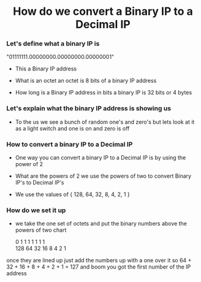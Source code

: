 <h1 align="center">
<br>How do we convert a Binary IP to a Decimal IP</br> 
</h1>

### Let's define what a binary IP is

"01111111.00000000.00000000.00000001"
- This a Binary  IP address
 
- What is an octet an octet is 8 bits of a binary IP address 

- How long is a Binary IP address in bits a binary IP is 32 bits or 4 bytes 

### Let's explain what the binary IP address is showing us 
- To the us we see a bunch of random one's and zero's but lets look at it as a light switch and one is on and zero is off

### How to convert a binary IP to a Decimal IP
- One way you can convert a binary IP to a Decimal IP is by using the power of 2

- What are the powers of 2 we use the powers of two to convert Binary IP's to Decimal IP's

- We use the values of { 128, 64, 32, 8, 4, 2, 1 }

### How do we set it up 
- we take the one set of octets and put the binary numbers above the powers of two chart

     0   1   1   1   1  1  1  1 
<br>128 64 32 16 8 4 2 1</br>

once they are lined up just add the numbers up with a one over it so 
64 + 32 + 16 + 8 + 4 + 2 + 1 = 127 and boom you got the first number of the IP address

